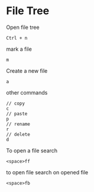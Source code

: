 # File Tree

Open file tree

```
Ctrl + n
```

mark a file

```
m
```

Create a new file

```
a
```

other commands

```
// copy
c 
// paste
p
// rename
r
// delete
d
```

To open a file search&#x20;

```
<space>ff
```

to open file search on opened file

```
<space>fb
```
